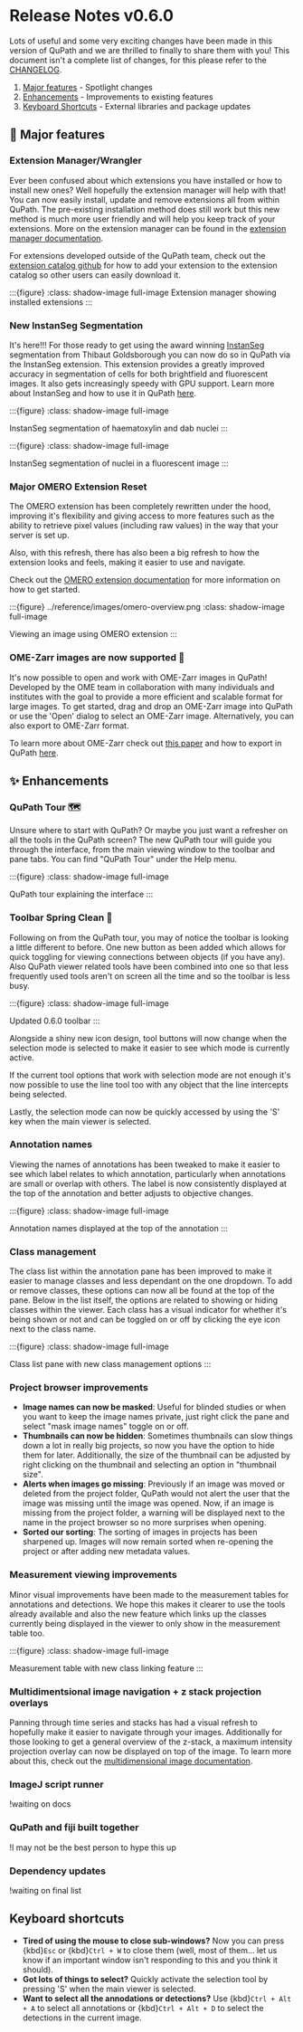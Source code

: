 # Release Notes v0.6.0

Lots of useful and some very exciting changes have been made in this version of QuPath and we are thrilled to finally to share them with you!
This document isn't a complete list of changes, for this please refer to the [CHANGELOG](https://github.com/qupath/qupath/blob/main/CHANGELOG.md).

1. [Major features](#major-features) - Spotlight changes
2. [Enhancements](#enhancements) - Improvements to existing features
3. [Keyboard Shortcuts](#keyboard-shortcuts) - External libraries and package updates

## 🚀 Major features

### Extension Manager/Wrangler

Ever been confused about which extensions you have installed or how to install new ones? Well hopefully the extension manager will help with that! You can now easily install, update and remove extensions all from within QuPath. The pre-existing installation method does still work but this new method is much more user friendly and will help you keep track of your extensions. More on the extension manager can be found in the [extension manager documentation](../intro/extensions.html#managing-extensions-with-the-extension-manager).

For extensions developed outside of the QuPath team, check out the [extension catalog github](https://github.com/qupath/extension-catalog-model) for how to add your extension to the extension catalog so other users can easily download it.

:::{figure}
:class: shadow-image full-image
Extension manager showing installed extensions
:::

### New InstanSeg Segmentation

It's here!!! For those ready to get using the award winning [InstanSeg](https://github.com/qupath/qupath-extension-instanseg) segmentation from Thibaut Goldsborough you can now do so in QuPath via the InstanSeg extension. This extension provides a greatly improved accuracy in segmentation of cells for both brightfield and fluorescent images. It also gets increasingly speedy with GPU support. Learn more about InstanSeg and how to use it in QuPath [here](../deep/instanseg.md).

:::{figure}
:class: shadow-image full-image

InstanSeg segmentation of haematoxylin and dab nuclei
:::

:::{figure}
:class: shadow-image full-image

InstanSeg segmentation of nuclei in a fluorescent image
:::

### Major OMERO Extension Reset

The OMERO extension has been completely rewritten under the hood, improving it's flexibility and giving access to more features such as the ability to retrieve pixel values (including raw values) in the way that your server is set up. 

Also, with this refresh, there has also been a big refresh to how the extension looks and feels, making it easier to use and navigate.

Check out the [OMERO extension documentation](../reference/omero.md) for more information on how to get started.

:::{figure} ../reference/images/omero-overview.png
:class: shadow-image full-image

Viewing an image using OMERO extension
:::

### OME-Zarr images are now supported 🎉

It's now possible to open and work with OME-Zarr images in QuPath! Developed by the OME team in collaboration with many individuals and institutes with the goal to provide a more efficient and scalable format for large images. To get started, drag and drop an OME-Zarr image into QuPath or use the 'Open' dialog to select an OME-Zarr image. Alternatively, you can also export to OME-Zarr format.

To learn more about OME-Zarr check out [this paper](https://link.springer.com/article/10.1007/s00418-023-02209-1) and how to export in QuPath [here](../advanced/exporting_images.html).

## ✨ Enhancements

### QuPath Tour 🗺

Unsure where to start with QuPath? Or maybe you just want a refresher on all the tools in the QuPath screen? The new QuPath tour will guide you through the interface, from the main viewing window to the toolbar and pane tabs. You can find "QuPath Tour" under the Help menu.

:::{figure}
:class: shadow-image full-image

QuPath tour explaining the interface
:::

### Toolbar Spring Clean 🧹

Following on from the QuPath tour, you may of notice the toolbar is looking a little different to before.
One new button as been added which allows for quick toggling for viewing connections between objects (if you have any).
Also QuPath viewer related tools have been combined into one so that less frequently used tools aren't on screen all the time and so the toolbar is less busy.

:::{figure}
:class: shadow-image full-image

Updated 0.6.0 toolbar
:::

Alongside a shiny new icon design, tool buttons will now change when the selection mode is selected to make it easier to see which mode is currently active.

If the current tool options that work with selection mode are not enough it's now possible to use the line tool too with any object that the line intercepts being selected.

Lastly, the selection mode can now be quickly accessed by using the 'S' key when the main viewer is selected.

### Annotation names

Viewing the names of annotations has been tweaked to make it easier to see which label relates to which annotation, particularly when annotations are small or overlap with others. The label is now consistently displayed at the top of the annotation and better adjusts to objective changes.

:::{figure}
:class: shadow-image full-image

Annotation names displayed at the top of the annotation
:::

### Class management

The class list within the annotation pane has been improved to make it easier to manage classes and less dependant on the one dropdown.
To add or remove classes, these options can now all be found at the top of the pane.
Below in the list itself, the options are related to showing or hiding classes within the viewer. Each class has a visual indicator for whether it's being shown or not and can be toggled on or off by clicking the eye icon next to the class name.

:::{figure}
:class: shadow-image full-image

Class list pane with new class management options
:::

### Project browser improvements

* **Image names can now be masked**: Useful for blinded studies or when you want to keep the image names private, just right click the pane and select "mask image names" toggle on or off.
* **Thumbnails can now be hidden**: Sometimes thumbnails can slow things down a lot in really big projects, so now you have the option to hide them for later. Additionally, the size of the thumbnail can be adjusted by right clicking on the thumbnail and selecting an option in "thumbnail size".
* **Alerts when images go missing**: Previously if an image was moved or deleted from the project folder, QuPath would not alert the user that the image was missing until the image was opened. Now, if an image is missing from the project folder, a warning will be displayed next to the name in the project browser so no more surprises when opening.
* **Sorted our sorting**: The sorting of images in projects has been sharpened up. Images will now remain sorted when re-opening the project or after adding new metadata values.

### Measurement viewing improvements

Minor visual improvements have been made to the measurement tables for annotations and detections. We hope this makes it clearer to use the tools already available and also the new feature which links up the classes currently being displayed in the viewer to only show in the measurement table too. 

:::{figure}
:class: shadow-image full-image

Measurement table with new class linking feature
:::

### Multidimentsional image navigation + z stack projection overlays

Panning through time series and stacks has had a visual refresh to hopefully make it easier to navigate through your images. Additionally for those looking to get a general overview of the z-stack, a maximum intensity projection overlay can now be displayed on top of the image. To learn more about this, check out the [multidimensional image documentation](../advanced/multidimensional_images.md).

### ImageJ script runner

!waiting on docs

### QuPath and fiji built together

!I may not be the best person to hype this up

### Dependency updates

!waiting on final list

## Keyboard shortcuts

* **Tired of using the mouse to close sub-windows?** Now you can press {kbd}`Esc` or {kbd}`Ctrl + W` to close them (well, most of them... let us know if an important window isn't responding to this and you think it should).
* **Got lots of things to select?** Quickly activate the selection tool by pressing 'S' when the main viewer is selected.
* **Want to select all the annodations or detections?** Use {kbd}`Ctrl + Alt + A` to select all annotations or {kbd}`Ctrl + Alt + D` to select the detections in the current image.
